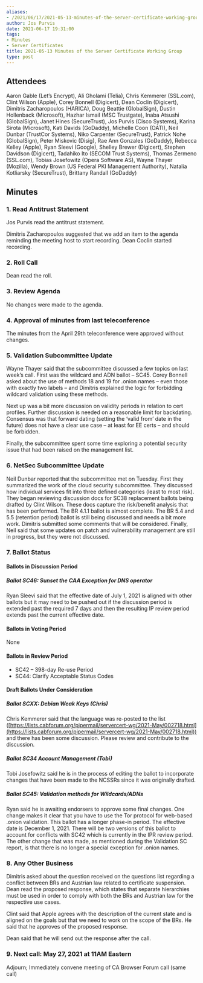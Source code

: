 ```yaml
---
aliases:
- /2021/06/17/2021-05-13-minutes-of-the-server-certificate-working-group/
author: Jos Purvis
date: 2021-06-17 19:31:00
tags:
- Minutes
- Server Certificates
title: 2021-05-13 Minutes of the Server Certificate Working Group
type: post
---
```


## Attendees

Aaron Gable (Let’s Encrypt), Ali Gholami (Telia), Chris Kemmerer (SSL.com), Clint Wilson (Apple), Corey Bonnell (Digicert), Dean Coclin (Digicert), Dimitris Zacharopoulos (HARICA), Doug Beattie (GlobalSign), Dustin Hollenback (Microsoft), Hazhar Ismail (MSC Trustgate), Inaba Atsushi (GlobalSign), Janet Hines (SecureTrust), Jos Purvis (Cisco Systems), Karina Sirota (Microsoft), Kati Davids (GoDaddy), Michelle Coon (OATI), Neil Dunbar (TrustCor Systems), Niko Carpenter (SecureTrust), Patrick Nohe (GlobalSign), Peter Miskovic (Disig), Rae Ann Gonzales (GoDaddy), Rebecca Kelley (Apple), Ryan Sleevi (Google), Shelley Brewer (Digicert), Stephen Davidson (Digicert), Tadahiko Ito (SECOM Trust Systems), Thomas Zermeno (SSL.com), Tobias Josefowitz (Opera Software AS), Wayne Thayer (Mozilla), Wendy Brown (US Federal PKI Management Authority), Natalia Kotliarsky (SecureTrust), Brittany Randall (GoDaddy)

## Minutes

### 1. Read Antitrust Statement

Jos Purvis read the antitrust statement.

Dimitris Zacharopoulos suggested that we add an item to the agenda reminding the meeting host to start recording. Dean Coclin started recording.

### 2. Roll Call

Dean read the roll.

### 3. Review Agenda

No changes were made to the agenda.

### 4. Approval of minutes from last teleconference

The minutes from the April 29th teleconference were approved without changes.

### 5. Validation Subcommittee Update

Wayne Thayer said that the subcommittee discussed a few topics on last week’s call. First was the wildcard and ADN ballot – SC45. Corey Bonnell asked about the use of methods 18 and 19 for .onion names – even those with exactly two labels – and Dimitris explained the logic for forbidding wildcard validation using these methods.

Next up was a bit more discussion on validity periods in relation to cert profiles. Further discussion is needed on a reasonable limit for backdating. Consensus was that forward dating (setting the ‘valid from’ date in the future) does not have a clear use case – at least for EE certs – and should be forbidden.

Finally, the subcommittee spent some time exploring a potential security issue that had been raised on the management list.

### 6. NetSec Subcommittee Update

Neil Dunbar reported that the subcommittee met on Tuesday. First they summarized the work of the cloud security subcommittee. They discussed how individual services fit into three defined categories (least to most risk). They began reviewing discussion docs for SC38 replacement ballots being drafted by Clint Wilson. These docs capture the risk/benefit analysis that has been performed. The BR 4.1.1 ballot is almost complete. The BR 5.4 and 5.5 (retention period) ballot is still being discussed and needs a bit more work. Dimitris submitted some comments that will be considered. Finally, Neil said that some updates on patch and vulnerability management are still in progress, but they were not discussed.

### 7. Ballot Status

#### Ballots in Discussion Period

##### Ballot SC46: Sunset the CAA Exception for DNS operator

Ryan Sleevi said that the effective date of July 1, 2021 is aligned with other ballots but it may need to be pushed out if the discussion period is extended past the required 7 days and then the resulting IP review period extends past the current effective date.

#### Ballots in Voting Period

None

#### Ballots in Review Period

- SC42 – 398-day Re-use Period
- SC44: Clarify Acceptable Status Codes

#### Draft Ballots Under Consideration

##### Ballot SCXX: Debian Weak Keys (Chris)

Chris Kemmerer said that the language was re-posted to the list ([https://lists.cabforum.org/pipermail/servercert-wg/2021-May/002718.html](https://lists.cabforum.org/pipermail/servercert-wg/2021-May/002718.html)) and there has been some discussion. Please review and contribute to the discussion.

##### Ballot SC34 Account Management (Tobi)

Tobi Josefowitz said he is in the process of editing the ballot to incorporate changes that have been made to the NCSSRs since it was originally drafted.

##### Ballot SC45: Validation methods for Wildcards/ADNs

Ryan said he is awaiting endorsers to approve some final changes. One change makes it clear that you have to use the Tor protocol for web-based .onion validation. This ballot has a longer phase-in period. The effective date is December 1, 2021. There will be two versions of this ballot to account for conflicts with SC42 which is currently in the IPR review period. The other change that was made, as mentioned during the Validation SC report, is that there is no longer a special exception for .onion names.

### 8. Any Other Business

Dimitris asked about the question received on the questions list regarding a conflict between BRs and Austrian law related to certificate suspension. Dean read the proposed response, which states that separate hierarchies must be used in order to comply with both the BRs and Austrian law for the respective use cases.

Clint said that Apple agrees with the description of the current state and is aligned on the goals but that we need to work on the scope of the BRs. He said that he approves of the proposed response.

Dean said that he will send out the response after the call.

### 9. Next call: May 27, 2021 at 11AM Eastern

Adjourn; Immediately convene meeting of CA Browser Forum call (same call)